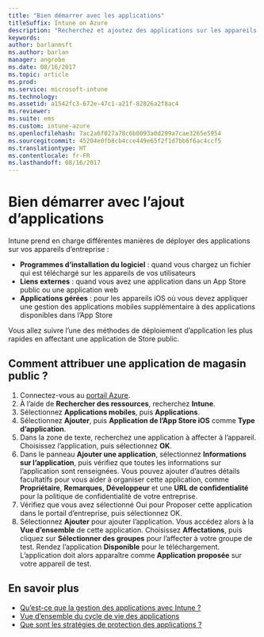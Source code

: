 ```yaml
---
title: "Bien démarrer avec les applications"
titleSuffix: Intune on Azure
description: "Recherchez et ajoutez des applications sur les appareils pour permettre à vos employés d’effectuer leur travail."
keywords: 
author: barlanmsft
ms.author: barlan
manager: angrobe
ms.date: 08/16/2017
ms.topic: article
ms.prod: 
ms.service: microsoft-intune
ms.technology: 
ms.assetid: a1542fc3-672e-47c1-a21f-82826a2f8ac4
ms.reviewer: 
ms.suite: ems
ms.custom: intune-azure
ms.openlocfilehash: 7ac2a6f027a78c6b0093a0d299a7cae3265e5954
ms.sourcegitcommit: 45204e0fb8cb4cce449e65f2f1d7bb6f6ac4ccf5
ms.translationtype: HT
ms.contentlocale: fr-FR
ms.lasthandoff: 08/16/2017
---
```

# <a name="get-started-with-adding-apps"></a>Bien démarrer avec l’ajout d’applications

Intune prend en charge différentes manières de déployer des applications sur vos appareils d’entreprise :

* **Programmes d’installation du logiciel** : quand vous chargez un fichier qui est téléchargé sur les appareils de vos utilisateurs
* __Liens externes__ : quand vous avez une application dans un App Store public ou une application web
* **Applications gérées** : pour les appareils iOS où vous devez appliquer une gestion des applications mobiles supplémentaire à des applications disponibles dans l’App Store

Vous allez suivre l’une des méthodes de déploiement d’application les plus rapides en affectant une application de Store public.

## <a name="how-do-i-assign-a-public-store-app"></a>Comment attribuer une application de magasin public ?

1. Connectez-vous au [portail Azure](https://portal.azure.com).
2. À l’aide de **Rechercher des ressources**, recherchez **Intune**.
3. Sélectionnez **Applications mobiles**, puis **Applications**.
4. Sélectionnez **Ajouter**, puis **Application de l’App Store iOS** comme **Type d’application**.
5. Dans la zone de texte, recherchez une application à affecter à l’appareil. Choisissez l’application, puis sélectionnez **OK**.
6. Dans le panneau **Ajouter une application**, sélectionnez **Informations sur l’application**, puis vérifiez que toutes les informations sur l’application sont renseignées. Vous pouvez ajouter d’autres détails facultatifs pour vous aider à organiser cette application, comme **Propriétaire**, **Remarques**, **Développeur** et une **URL de confidentialité** pour la politique de confidentialité de votre entreprise.
7. Vérifiez que vous avez sélectionné Oui pour Proposer cette application dans le portail d’entreprise, puis sélectionnez OK.
8. Sélectionnez **Ajouter** pour ajouter l’application. Vous accédez alors à la **Vue d’ensemble** de cette application. Choisissez **Affectations**, puis cliquez sur **Sélectionner des groupes** pour l’affecter à votre groupe de test. Rendez l’application **Disponible** pour le téléchargement. L’application doit alors apparaître comme **Application proposée** sur votre appareil de test.

## <a name="learn-more"></a>En savoir plus

* [Qu’est-ce que la gestion des applications avec Intune ?](app-management.md)
* [Vue d’ensemble du cycle de vie des applications](app-lifecycle.md)
* [Que sont les stratégies de protection des applications ?](app-protection-policy.md)
